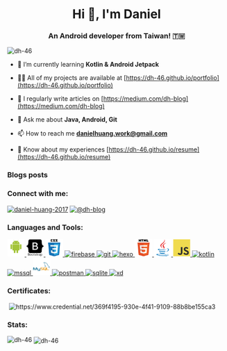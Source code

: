 <h1 align="center">Hi 👋, I'm Daniel</h1>
<h3 align="center">An Android developer from Taiwan! 🇹🇼</h3>

<p align="left"> <img src="https://komarev.com/ghpvc/?username=dh-46&label=Profile%20views&color=0e75b6&style=flat" alt="dh-46" /> </p>

- 🌱 I’m currently learning **Kotlin & Android Jetpack**

- 👨‍💻 All of my projects are available at [https://dh-46.github.io/portfolio](https://dh-46.github.io/portfolio)

- 📝 I regularly write articles on [https://medium.com/dh-blog](https://medium.com/dh-blog)

- 💬 Ask me about **Java, Android, Git**

- 📫 How to reach me **danielhuang.work@gmail.com**

- 📄 Know about my experiences [https://dh-46.github.io/resume](https://dh-46.github.io/resume)

### Blogs posts
<!-- BLOG-POST-LIST:START -->
<!-- BLOG-POST-LIST:END -->

<h3 align="left">Connect with me:</h3>
<p align="left">
<a href="https://linkedin.com/in/daniel-huang-2017" target="blank"><img align="center" src="https://cdn.jsdelivr.net/npm/simple-icons@3.0.1/icons/linkedin.svg" alt="daniel-huang-2017" height="30" width="40" /></a>
<a href="https://medium.com/@dh-blog" target="blank"><img align="center" src="https://cdn.jsdelivr.net/npm/simple-icons@3.0.1/icons/medium.svg" alt="@dh-blog" height="30" width="40" /></a>
</p>

<h3 align="left">Languages and Tools:</h3>
<p align="left"> <a href="https://developer.android.com" target="_blank"> <img src="https://raw.githubusercontent.com/devicons/devicon/master/icons/android/android-original-wordmark.svg" alt="android" width="40" height="40"/> </a> <a href="https://getbootstrap.com" target="_blank"> <img src="https://raw.githubusercontent.com/devicons/devicon/master/icons/bootstrap/bootstrap-plain-wordmark.svg" alt="bootstrap" width="40" height="40"/> </a> <a href="https://www.w3schools.com/css/" target="_blank"> <img src="https://raw.githubusercontent.com/devicons/devicon/master/icons/css3/css3-original-wordmark.svg" alt="css3" width="40" height="40"/> </a> <a href="https://firebase.google.com/" target="_blank"> <img src="https://www.vectorlogo.zone/logos/firebase/firebase-icon.svg" alt="firebase" width="40" height="40"/> </a> <a href="https://git-scm.com/" target="_blank"> <img src="https://www.vectorlogo.zone/logos/git-scm/git-scm-icon.svg" alt="git" width="40" height="40"/> </a> <a href="hexo.io/" target="_blank"> <img src="https://www.vectorlogo.zone/logos/hexoio/hexoio-icon.svg" alt="hexo" width="40" height="40"/> </a> <a href="https://www.w3.org/html/" target="_blank"> <img src="https://raw.githubusercontent.com/devicons/devicon/master/icons/html5/html5-original-wordmark.svg" alt="html5" width="40" height="40"/> </a> <a href="https://www.java.com" target="_blank"> <img src="https://raw.githubusercontent.com/devicons/devicon/master/icons/java/java-original.svg" alt="java" width="40" height="40"/> </a> <a href="https://developer.mozilla.org/en-US/docs/Web/JavaScript" target="_blank"> <img src="https://raw.githubusercontent.com/devicons/devicon/master/icons/javascript/javascript-original.svg" alt="javascript" width="40" height="40"/> </a> <a href="https://kotlinlang.org" target="_blank"> <img src="https://www.vectorlogo.zone/logos/kotlinlang/kotlinlang-icon.svg" alt="kotlin" width="40" height="40"/> </a> <a href="https://www.microsoft.com/en-us/sql-server" target="_blank"> <img src="https://www.svgrepo.com/show/303229/microsoft-sql-server-logo.svg" alt="mssql" width="40" height="40"/> </a> <a href="https://www.mysql.com/" target="_blank"> <img src="https://raw.githubusercontent.com/devicons/devicon/master/icons/mysql/mysql-original-wordmark.svg" alt="mysql" width="40" height="40"/> </a> <a href="https://postman.com" target="_blank"> <img src="https://www.vectorlogo.zone/logos/getpostman/getpostman-icon.svg" alt="postman" width="40" height="40"/> </a> <a href="https://www.sqlite.org/" target="_blank"> <img src="https://www.vectorlogo.zone/logos/sqlite/sqlite-icon.svg" alt="sqlite" width="40" height="40"/> </a> <a href="https://www.adobe.com/products/xd.html" target="_blank"> <img src="https://cdn.worldvectorlogo.com/logos/adobe-xd.svg" alt="xd" width="40" height="40"/> </a> </p>

<h3 align="left">Certificates:</h3>

<p>&nbsp;<img align="center" src="https://api.accredible.com/v1/frontend/credential_website_embed_image/certificate/56248683" alt="https://www.credential.net/369f4195-930e-4f41-9109-88b8be155ca3" /></p>

<h3 align="left">Stats:</h3>

<p><img align="left" src="https://github-readme-stats.vercel.app/api/top-langs?username=dh-46&show_icons=true&locale=en&layout=compact" alt="dh-46" /></p>

<p>&nbsp;<img align="center" src="https://github-readme-stats.vercel.app/api?username=dh-46&show_icons=true&locale=en" alt="dh-46" /></p>



